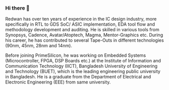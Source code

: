 ### Hi there 👋

<!--
**redwan-rahaman-primesilicon/redwan-rahaman-primesilicon** is a ✨ _special_ ✨ repository because its `README.md` (this file) appears on your GitHub profile.

Here are some ideas to get you started:

- 🔭 I’m currently working on ...
- 🌱 I’m currently learning ...
- 👯 I’m looking to collaborate on ...
- 🤔 I’m looking for help with ...
- 💬 Ask me about ...
- 📫 How to reach me: ...
- 😄 Pronouns: ...
- ⚡ Fun fact: ...
-->


Redwan has over ten years of experience in the IC design industry, more specifically in RTL to GDS SoC/ ASIC implementation, EDA tool flow and methodology development and auditing. He is skilled in various tools from Synopsys, Cadence, Avatar/Atoptech, Magma, Mentor-Graphics etc. During his career, he has contributed to several Tape-Outs in different technologies (90nm, 45nm, 28nm and 14nm).

Before joining PrimeSilicon, he was working on Embedded Systems (Microcontroller, FPGA, DSP Boards etc.) at the Institute of Information and Communication Technology (IICT), Bangladesh University of Engineering and Technology (BUET), which is the leading engineering public university in Bangladesh. He is a graduate from the Department of Electrical and Electronic Engineering (EEE) from same university.

